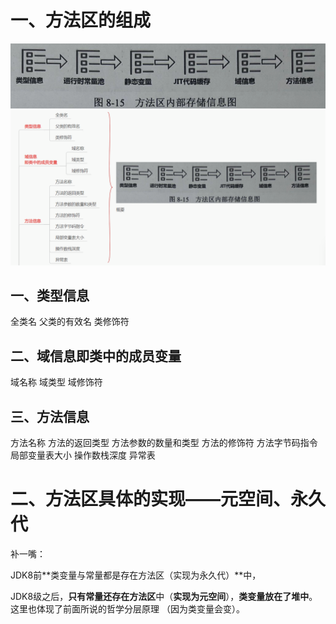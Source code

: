 # 一、方法区的组成
![alt text](../../img/方法区组成.png)
![alt text](../../img/方法区组成2.png)
## 一、类型信息
 全类名
 父类的有效名
 类修饰符

 
## 二、域信息即类中的成员变量
 域名称
 域类型
 域修饰符


## 三、方法信息
 方法名称
 方法的返回类型
 方法参数的数量和类型
 方法的修饰符
 方法字节码指令
 局部变量表大小
 操作数栈深度
 异常表


# 二、方法区具体的实现——元空间、永久代
补一嘴：

JDK8前**类变量与常量都是存在方法区（实现为永久代）**中，

JDK8级之后，**只有常量还存在方法区**中（**实现为元空间**），**类变量放在了堆中**。这里也体现了前面所说的哲学分层原理
（因为类变量会变）。